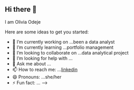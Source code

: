 ## Hi there 👋
I am Olivia Odeje



Here are some ideas to get you started:

- 🔭 I’m currently working on ...been a data analyst
- 🌱 I’m currently learning ...portfolio management
- 👯 I’m looking to collaborate on ...data analytical project
- 🤔 I’m looking for help with ...
- 💬 Ask me about ...
- 📫 How to reach me: ...[linkedin](https://www.linkedin.com/in/olivia-odeje-17934922b/)
- 😄 Pronouns: ...she/her
- ⚡ Fun fact: ...
-->
